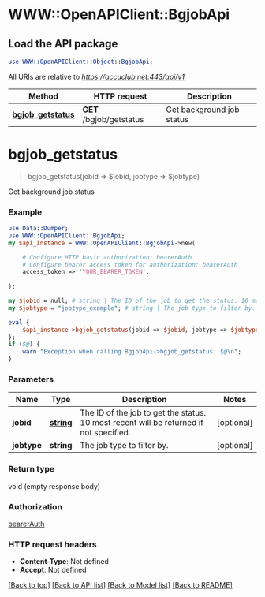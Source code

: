 # WWW::OpenAPIClient::BgjobApi

## Load the API package
```perl
use WWW::OpenAPIClient::Object::BgjobApi;
```

All URIs are relative to *https://accuclub.net:443/api/v1*

Method | HTTP request | Description
------------- | ------------- | -------------
[**bgjob_getstatus**](BgjobApi.md#bgjob_getstatus) | **GET** /bgjob/getstatus | Get background job status


# **bgjob_getstatus**
> bgjob_getstatus(jobid => $jobid, jobtype => $jobtype)

Get background job status

### Example 
```perl
use Data::Dumper;
use WWW::OpenAPIClient::BgjobApi;
my $api_instance = WWW::OpenAPIClient::BgjobApi->new(

    # Configure HTTP basic authorization: bearerAuth
    # Configure bearer access token for authorization: bearerAuth
    access_token => 'YOUR_BEARER_TOKEN',
    
);

my $jobid = null; # string | The ID of the job to get the status. 10 most recent will be returned if not specified.
my $jobtype = "jobtype_example"; # string | The job type to filter by.

eval { 
    $api_instance->bgjob_getstatus(jobid => $jobid, jobtype => $jobtype);
};
if ($@) {
    warn "Exception when calling BgjobApi->bgjob_getstatus: $@\n";
}
```

### Parameters

Name | Type | Description  | Notes
------------- | ------------- | ------------- | -------------
 **jobid** | [**string**](.md)| The ID of the job to get the status. 10 most recent will be returned if not specified. | [optional] 
 **jobtype** | **string**| The job type to filter by. | [optional] 

### Return type

void (empty response body)

### Authorization

[bearerAuth](../README.md#bearerAuth)

### HTTP request headers

 - **Content-Type**: Not defined
 - **Accept**: Not defined

[[Back to top]](#) [[Back to API list]](../README.md#documentation-for-api-endpoints) [[Back to Model list]](../README.md#documentation-for-models) [[Back to README]](../README.md)

